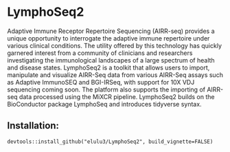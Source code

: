 # LymphoSeq2
Adaptive Immune Receptor Repertoire Sequencing (AIRR-seq) provides a unique opportunity to interrogate the adaptive immune repertoire under various clinical conditions. The utility offered by this technology has quickly garnered interest from a community of clinicians and researchers investigating the immunological landscapes of a large spectrum of health and disease states. LymphoSeq2 is a toolkit that allows users to import, manipulate and visualize AIRR-Seq data from various AIRR-Seq assays such as Adaptive ImmunoSEQ and BGI-IRSeq, with support for 10X VDJ sequencing coming soon. The platform also supports the importing of AIRR-seq data processed using the MiXCR pipeline. LymphoSeq2 builds on the BioConductor package LymphoSeq and introduces tidyverse syntax.

## Installation:
```{r} 
devtools::install_github("elulu3/LymphoSeq2", build_vignette=FALSE)
```
